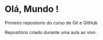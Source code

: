 # Olá, Mundo !
 Primeiro repositorio do curso de Git e GitHub

Repositório criado durante uma aula ao vivo .